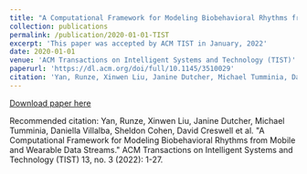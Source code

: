 ```yaml
---
title: "A Computational Framework for Modeling Biobehavioral Rhythms from Mobile and Wearable Data Streams.” ACM Transactions on Intelligent Systems and Technology (TIST)"
collection: publications
permalink: /publication/2020-01-01-TIST
excerpt: 'This paper was accepted by ACM TIST in January, 2022'
date: 2020-01-01
venue: 'ACM Transactions on Intelligent Systems and Technology (TIST)'
paperurl: 'https://dl.acm.org/doi/full/10.1145/3510029'
citation: 'Yan, Runze, Xinwen Liu, Janine Dutcher, Michael Tumminia, Daniella Villalba, Sheldon Cohen, David Creswell et al. &quot;A Computational Framework for Modeling Biobehavioral Rhythms from Mobile and Wearable Data Streams.&quot; ACM transactions on intelligent systems and technology, (2021).'
---
```


<a href='https://dl.acm.org/doi/full/10.1145/3510029'>Download paper here</a>

Recommended citation: Yan, Runze, Xinwen Liu, Janine Dutcher, Michael Tumminia, Daniella Villalba, Sheldon Cohen, David Creswell et al. "A Computational Framework for Modeling Biobehavioral Rhythms from Mobile and Wearable Data Streams." ACM Transactions on Intelligent Systems and Technology (TIST) 13, no. 3 (2022): 1-27.